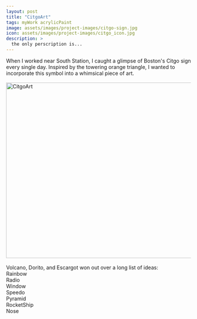 ```yaml
---
layout: post
title: "CitgoArt"
tags: myWork acrylicPaint
image: assets/images/project-images/citgo-sign.jpg
icon: assets/images/project-images/citgo_icon.jpg
description: >
  the only perscription is...
---
```

When I worked near South Station, I caught a glimpse of Boston's Citgo sign every single day. Inspired by the towering orange triangle, I wanted to incorporate this symbol into a whimsical piece of art. 
<br><br>
<a data-flickr-embed="true"  href="https://www.flickr.com/photos/141235365@N08/albums/72157666117568621" title="CitgoArt"><img src="https://farm2.staticflickr.com/1543/25868369072_aeef89cf35_z.jpg" width="640" height="480" alt="CitgoArt"></a><script async src="//embedr.flickr.com/assets/client-code.js" charset="utf-8"></script>
<br><br>
Volcano, Dorito, and Escargot won out over a long list of ideas:
<br>Rainbow
<br>Radio
<br>Window
<br>Speedo
<br>Pyramid
<br>RocketShip
<br>Nose
<br>
